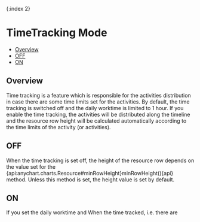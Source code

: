 {:index 2}
# TimeTracking Mode

* [Overview](#overview)
* [OFF](#off)
* [ON](#on)

## Overview

Time tracking is a feature which is responsible for the activities distribution in case there are some time limits set for the activities. By default, the time tracking is switched off and the daily worktime is limited to 1 hour. If you enable the time tracking, the activities will be distributed along the timeline and the resource row height will be calculated automatically according to the time limits of the activity (or activities).

## OFF

When the time tracking is set off, the height of the resource row depends on the value set for the {api:anychart.charts.Resource#minRowHeight}minRowHeight(){api} method. Unless this method is set, the height value is set by default.

## ON

If you set the daily worktime and  When the time tracked, i.e. there are